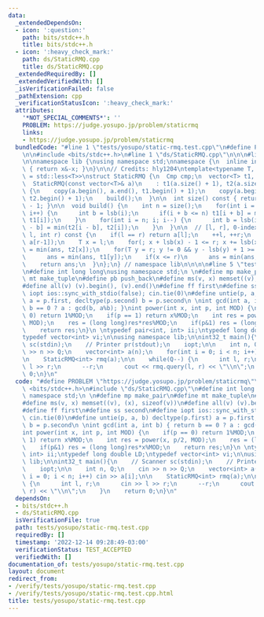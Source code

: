 ```yaml
---
data:
  _extendedDependsOn:
  - icon: ':question:'
    path: bits/stdc++.h
    title: bits/stdc++.h
  - icon: ':heavy_check_mark:'
    path: ds/StaticRMQ.cpp
    title: ds/StaticRMQ.cpp
  _extendedRequiredBy: []
  _extendedVerifiedWith: []
  _isVerificationFailed: false
  _pathExtension: cpp
  _verificationStatusIcon: ':heavy_check_mark:'
  attributes:
    '*NOT_SPECIAL_COMMENTS*': ''
    PROBLEM: https://judge.yosupo.jp/problem/staticrmq
    links:
    - https://judge.yosupo.jp/problem/staticrmq
  bundledCode: "#line 1 \"tests/yosupo/static-rmq.test.cpp\"\n#define PROBLEM \"https://judge.yosupo.jp/problem/staticrmq\"\
    \n\n#include <bits/stdc++.h>\n#line 1 \"ds/StaticRMQ.cpp\"\n\n\n#line 4 \"ds/StaticRMQ.cpp\"\
    \n\nnamespace lib {\nusing namespace std;\nnamespace {\n  inline int lsb(int x)\
    \ { return x&-x; }\n}\n\n// Credits: hly1204\ntemplate<typename T, typename Cmp\
    \ = std::less<T>>\nstruct StaticRMQ {\n  Cmp cmp;\n  vector<T> t1, t2, a;\n\n\
    \  StaticRMQ(const vector<T>& a)\n    : t1(a.size() + 1), t2(a.size() + 1), a(a)\
    \ {\n    copy(a.begin(), a.end(), t1.begin() + 1);\n    copy(a.begin(), a.end(),\
    \ t2.begin() + 1);\n    build();\n  }\n\n  int size() const { return (int)t1.size()\
    \ - 1; }\n\n  void build() {\n    int n = size();\n    for(int i = 1; i <= n;\
    \ i++) {\n      int b = lsb(i);\n      if(i + b <= n) t1[i + b] = min(t1[i + b],\
    \ t1[i]);\n    }\n    for(int i = n; i; i--) {\n      int b = lsb(i);\n      t2[i\
    \ - b] = min(t2[i - b], t2[i]);\n    }\n  }\n\n  // [l, r], 0-indexed\n  T query(int\
    \ l, int r) const {\n    if(l == r) return a[l];\n    ++l, ++r;\n    T ans = min(a[l-1],\
    \ a[r-1]);\n    T x = l;\n    for(; x + lsb(x) - 1 <= r; x += lsb(x))\n      ans\
    \ = min(ans, t2[x]);\n    for(T y = r; y != 0 && y - lsb(y) + 1 >= l; y -= lsb(y))\n\
    \      ans = min(ans, t1[y]);\n    if(x <= r)\n      ans = min(ans, a[x-1]);\n\
    \    return ans;\n  }\n};\n} // namespace lib\n\n\n\n#line 5 \"tests/yosupo/static-rmq.test.cpp\"\
    \n#define int long long\nusing namespace std;\n \n#define mp make_pair\n#define\
    \ mt make_tuple\n#define pb push_back\n#define ms(v, x) memset((v), (x), sizeof(v))\n\
    #define all(v) (v).begin(), (v).end()\n#define ff first\n#define ss second\n#define\
    \ iopt ios::sync_with_stdio(false); cin.tie(0)\n#define untie(p, a, b) decltype(p.first)\
    \ a = p.first, decltype(p.second) b = p.second\n \nint gcd(int a, int b) { return\
    \ b == 0 ? a : gcd(b, a%b); }\nint power(int x, int p, int MOD) {\n    if(p ==\
    \ 0) return 1%MOD;\n    if(p == 1) return x%MOD;\n    int res = power(x, p/2,\
    \ MOD);\n    res = (long long)res*res%MOD;\n    if(p&1) res = (long long)res*x%MOD;\n\
    \    return res;\n}\n \ntypedef pair<int, int> ii;\ntypedef long double LD;\n\
    typedef vector<int> vi;\n\nusing namespace lib;\n\nint32_t main(){\n    // Scanner\
    \ sc(stdin);\n    // Printer pr(stdout);\n    iopt;\n\n    int n, Q;\n    cin\
    \ >> n >> Q;\n    vector<int> a(n);\n    for(int i = 0; i < n; i++) cin >> a[i];\n\
    \n    StaticRMQ<int> rmq(a);\n\n    while(Q--) {\n      int l, r;\n      cin >>\
    \ l >> r;\n      --r;\n      cout << rmq.query(l, r) << \"\\n\";\n    }\n    return\
    \ 0;\n}\n"
  code: "#define PROBLEM \"https://judge.yosupo.jp/problem/staticrmq\"\n\n#include\
    \ <bits/stdc++.h>\n#include \"ds/StaticRMQ.cpp\"\n#define int long long\nusing\
    \ namespace std;\n \n#define mp make_pair\n#define mt make_tuple\n#define pb push_back\n\
    #define ms(v, x) memset((v), (x), sizeof(v))\n#define all(v) (v).begin(), (v).end()\n\
    #define ff first\n#define ss second\n#define iopt ios::sync_with_stdio(false);\
    \ cin.tie(0)\n#define untie(p, a, b) decltype(p.first) a = p.first, decltype(p.second)\
    \ b = p.second\n \nint gcd(int a, int b) { return b == 0 ? a : gcd(b, a%b); }\n\
    int power(int x, int p, int MOD) {\n    if(p == 0) return 1%MOD;\n    if(p ==\
    \ 1) return x%MOD;\n    int res = power(x, p/2, MOD);\n    res = (long long)res*res%MOD;\n\
    \    if(p&1) res = (long long)res*x%MOD;\n    return res;\n}\n \ntypedef pair<int,\
    \ int> ii;\ntypedef long double LD;\ntypedef vector<int> vi;\n\nusing namespace\
    \ lib;\n\nint32_t main(){\n    // Scanner sc(stdin);\n    // Printer pr(stdout);\n\
    \    iopt;\n\n    int n, Q;\n    cin >> n >> Q;\n    vector<int> a(n);\n    for(int\
    \ i = 0; i < n; i++) cin >> a[i];\n\n    StaticRMQ<int> rmq(a);\n\n    while(Q--)\
    \ {\n      int l, r;\n      cin >> l >> r;\n      --r;\n      cout << rmq.query(l,\
    \ r) << \"\\n\";\n    }\n    return 0;\n}\n"
  dependsOn:
  - bits/stdc++.h
  - ds/StaticRMQ.cpp
  isVerificationFile: true
  path: tests/yosupo/static-rmq.test.cpp
  requiredBy: []
  timestamp: '2022-12-14 09:28:49-03:00'
  verificationStatus: TEST_ACCEPTED
  verifiedWith: []
documentation_of: tests/yosupo/static-rmq.test.cpp
layout: document
redirect_from:
- /verify/tests/yosupo/static-rmq.test.cpp
- /verify/tests/yosupo/static-rmq.test.cpp.html
title: tests/yosupo/static-rmq.test.cpp
---
```

